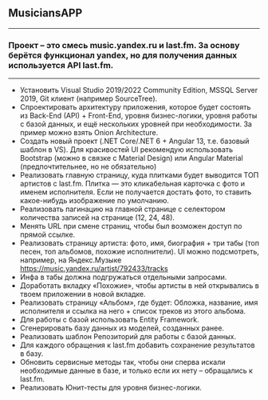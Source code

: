 ## MusiciansAPP

------------

### Проект – это смесь music.yandex.ru и last.fm. За основу берётся функционал yandex, но для получения данных используется API last.fm. 

------------

- Установить Visual Studio 2019/2022 Community Edition, MSSQL Server 2019, Git клиент (например SourceTree). 
- Спроектировать архитектуру приложения, которое будет состоять из Back-End (API) + Front-End, уровня бизнес-логики, уровня работы с базой данных, и ещё нескольких уровней при необходимости. За пример можно взять Onion Architecture. 
- Создать новый проект (.NET Core/.NET 6 + Angular 13, т.е. базовый шаблон в VS). Для красивостей UI рекомендую использовать Bootstrap (можно в связке с Material Design) или Angular Material (предпочтительнее, но не обязательно) 
- Реализовать главную страницу, куда плитками будет выводится ТОП артистов с last.fm. 
Плитка — это кликабельная карточка с фото и именем исполнителя. Если не получается достать фото, то ставить какое-нибудь изображение по умолчанию. 
- Реализовать пагинацию на главной странице с селектором количества записей на странице (12, 24, 48). 
- Менять URL при смене страниц, чтобы был возможен доступ по прямой ссылке. 
- Реализовать страницу артиста: фото, имя, биография + три табы (топ песен, топ альбомов, похожие исполнители). UI можно подсмотреть, например, на Яндекс.Музыке https://music.yandex.ru/artist/792433/tracks  
- Инфа в табы должна подгружаться отдельными запросами. 
- Доработать вкладку «Похожие», чтобы артисты в ней открывались в твоем приложении в новой вкладке. 
- Реализовать страницу «Альбом», где будет: Обложка, название, имя исполнителя и ссылка на него + список треков из этого альбома. 
- Для работы с базой использовать Entity Framework. 
- Сгенерировать базу данных из моделей, созданных ранее. 
- Реализовать шаблон Репозиторий для работы с базой данных. 
- Для каждого обращения к last.fm добавить сохранение результатов в базу. 
- Обновить сервисные методы так, чтобы они сперва искали необходимые данные в базе, и только если их нету – обращались к last.fm. 
- Реализовать Юнит-тесты для уровня бизнес-логики.